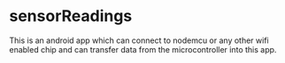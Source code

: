 # sensorReadings
This is an android app which can connect to nodemcu or any other wifi enabled chip and can transfer data from the microcontroller into this app.
